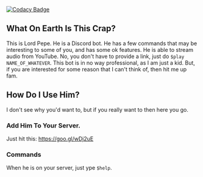 [![Codacy Badge](https://api.codacy.com/project/badge/Grade/3ada818479f647109c1a6d24e2ff2c1a)](https://www.codacy.com/app/Tonk1e/LordPepe?utm_source=github.com&amp;utm_medium=referral&amp;utm_content=Tonk1e/LordPepe&amp;utm_campaign=Badge_Grade)
## What On Earth Is This Crap?
This is Lord Pepe. He is a Discord bot. He has a few commands that may be interesting to some of you, and has some ok features. He is   able to stream audio from YouTube. No, you don't have to provide a link, just do `$play NAME_OF_WHATEVER`. This bot is in no way        professional, as I am just a kid. But, if you are interested for some reason that I can't think of, then hit me up fam.

## How Do I Use Him?
I don't see why you'd want to, but if you really want to then here you go.

### Add Him To Your Server.
Just hit this: https://goo.gl/wDj2uE

### Commands
When he is on your server, just ype `$help`.

